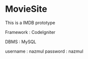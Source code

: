MovieSite
=========

This is a IMDB prototype

Framework : CodeIgniter

DBMS : MySQL

username : nazmul
password : nazmul
